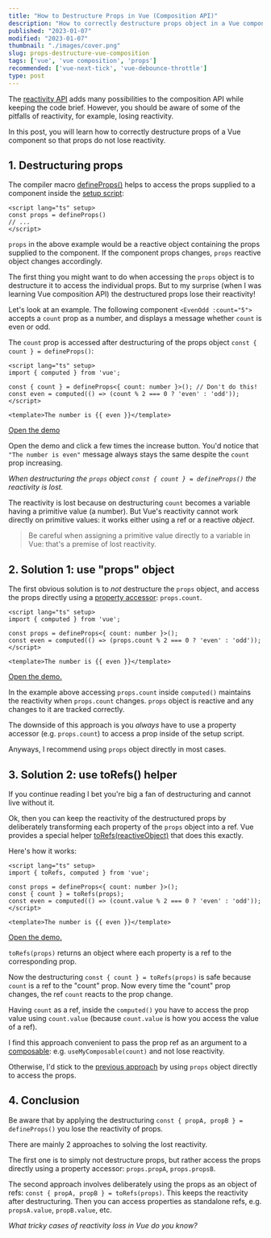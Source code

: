 ```yaml
---
title: "How to Destructure Props in Vue (Composition API)"
description: "How to correctly destructure props object in a Vue component while maintaining the reactivity."  
published: "2023-01-07"
modified: "2023-01-07"
thumbnail: "./images/cover.png"
slug: props-destructure-vue-composition
tags: ['vue', 'vue composition', 'props']
recommended: ['vue-next-tick', 'vue-debounce-throttle']
type: post
---
```


The [reactivity API](https://vuejs.org/api/reactivity-core.html) adds many possibilities to the composition API while keeping the code brief. However, you should be aware of some of the pitfalls of reactivity, for example, losing reactivity.  

In this post, you will learn how to correctly destructure props of a Vue component so that props do not lose reactivity.  

## 1. Destructuring props

The compiler macro [defineProps()](https://vuejs.org/api/sfc-script-setup.html#defineprops-defineemits) helps to access the props supplied to a component inside the [setup script](https://vuejs.org/api/sfc-script-setup.html):

```vue
<script lang="ts" setup>
const props = defineProps()
// ...
</script>
```

`props` in the above example would be a reactive object containing the props supplied to the component. If the component props changes, `props` reactive object changes accordingly.  

The first thing you might want to do when accessing the `props` object is to destructure it to access the individual props. But to my surprise (when I was learning Vue composition API) the destructured props lose their reactivity!

Let's look at an example. The following component `<EvenOdd :count="5">` accepts a `count` prop as a number, and displays a message whether `count` is even or odd.  

The `count` prop is accessed after destructuring of the props object `const { count } = defineProps()`:

```vue{3}
<script lang="ts" setup>
import { computed } from 'vue';

const { count } = defineProps<{ count: number }>(); // Don't do this!
const even = computed(() => (count % 2 === 0 ? 'even' : 'odd'));
</script>

<template>The number is {{ even }}</template>
```

[Open the demo](https://stackblitz.com/edit/vue-props-lost-reactivity?file=src%2FApp.vue,src%2Fcomponents%2FEvenOdd.vue&terminal=dev)

Open the demo and click a few times the increase button. You'd notice that `"The number is even"` message always stays the same despite the `count` prop increasing.  

*When destructuring the `props` object `const { count } = defineProps()` the reactivity is lost.*  

The reactivity is lost because on destructuring `count` becomes a variable having a primitive value (a number). But Vue's reactivity cannot work directly on primitive values: it works either using a ref or a reactive *object*.  

> Be careful when assigning a primitive value directly to a variable in Vue: that's a premise of lost reactivity.  

## 2. Solution 1: use "props" object

The first obvious solution is to *not* destructure the `props` object, and access the props directly using a [property accessor](/access-object-properties-javascript/#1-dot-property-accessor): `props.count`.  

```vue {3}
<script lang="ts" setup>
import { computed } from 'vue';

const props = defineProps<{ count: number }>();
const even = computed(() => (props.count % 2 === 0 ? 'even' : 'odd'));
</script>

<template>The number is {{ even }}</template>
```
[Open the demo.](https://stackblitz.com/edit/vue-props-lost-reactivity-thnfvm?file=src%2FApp.vue,src%2Fcomponents%2FEvenOdd.vue&terminal=dev)

In the example above accessing `props.count` inside `computed()` maintains the reactivity when `props.count` changes. `props` object is reactive and any changes to it are tracked correctly.  

The downside of this approach is you *always* have to use a property accessor (e.g. `props.count`) to access a prop inside of the setup script. 

Anyways, I recommend using `props` object directly in most cases.  

## 3. Solution 2: use toRefs() helper

If you continue reading I bet you're big a fan of destructuring and cannot live without it.  

Ok, then you can keep the reactivity of the destructured props by deliberately transforming each property of the `props` object into a ref. Vue provides a special helper [toRefs(reactiveObject)](https://vuejs.org/api/reactivity-utilities.html#torefs) that does this exactly.  

Here's how it works:

```vue {4}
<script lang="ts" setup>
import { toRefs, computed } from 'vue';

const props = defineProps<{ count: number }>();
const { count } = toRefs(props);
const even = computed(() => (count.value % 2 === 0 ? 'even' : 'odd'));
</script>

<template>The number is {{ even }}</template>
```
[Open the demo.](https://stackblitz.com/edit/vue-props-lost-reactivity-z5fi4s?file=src%2FApp.vue,src%2Fcomponents%2FEvenOdd.vue&terminal=dev)

`toRefs(props)` returns an object where each property is a ref to the corresponding prop.  

Now the destructuring `const { count } = toRefs(props)` is safe because `count` is a ref to the "count" prop. Now every time the "count" prop changes, the ref `count` reacts to the prop change.  

Having `count` as a ref, inside the `computed()` you have to access the prop value using `count.value` (because `count.value` is how you access the value of a ref).   

I find this approach convenient to pass the prop ref as an argument to a [composable](https://vuejs.org/guide/reusability/composables.html#mouse-tracker-example): e.g. `useMyComposable(count)` and not lose reactivity.  

Otherwise, I'd stick to the [previous approach](#2-solution-1-use-props-object) by using `props` object directly to access the props.   

## 4. Conclusion

Be aware that by applying the destructuring `const { propA, propB } = defineProps()` you lose the reactivity of props.  

There are mainly 2 approaches to solving the lost reactivity.  

The first one is to simply not destructure props, but rather access the props directly using a property accessor: `props.propA`, `props.propsB`.  

The second approach involves deliberately using the props as an object of refs: `const { propA, propB } = toRefs(props)`. This keeps the reactivity after destructuring. Then you can access properties as standalone refs, e.g. `propsA.value`, `propB.value`, etc.  

*What tricky cases of reactivity loss in Vue do you know?*